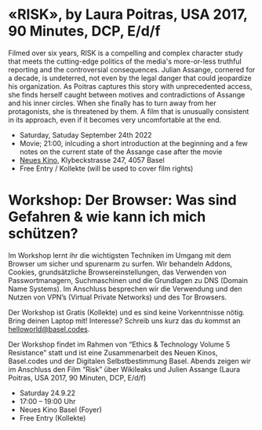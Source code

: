 # «RISK», by Laura Poitras, USA 2017, 90 Minutes, DCP, E/d/f

Filmed over six years, RISK is a compelling and complex character study that meets the cutting-edge politics of the media's more-or-less truthful reporting and the controversial consequences. Julian Assange, cornered for a decade, is undeterred, not even by the legal danger that could jeopardize his organization. As Poitras captures this story with unprecedented access, she finds herself caught between motives and contradictions of Assange and his inner circles. When she finally has to turn away from her protagonists, she is threatened by them. A film that is unusually consistent in its approach, even if it becomes very uncomfortable at the end.


- Saturday, Satuday September 24th 2022
- Movie; 21:00, inlcuding a short introduction at the beginning and a few notes on the current state of the Assange case after the movie
- [Neues Kino](https://neueskinobasel.ch/), Klybeckstrasse 247, 4057 Basel
- Free Entry / Kollekte (will be used to cover film rights)

# Workshop: Der Browser: Was sind Gefahren & wie kann ich mich schützen?

Im Workshop lernt ihr die wichtigsten Techniken im Umgang mit dem Browser um sicher und spurenarm zu surfen. Wir behandeln Addons, Cookies, grundsätzliche Browsereinstellungen, das Verwenden von Passwortmanagern, Suchmaschinen und die Grundlagen zu DNS (Domain Name Systems). Im Anschluss besprechen wir die Verwendung und den Nutzen von VPN’s (Virtual Private Networks) und des Tor Browsers.

Der Workshop ist Gratis (Kollekte) und es sind keine Vorkenntnisse nötig. Bring deinen Laptop mit! Interesse? Schreib uns kurz das du kommst an helloworld@basel.codes. 

Der Workshop findet im Rahmen von “Ethics & Technology Volume 5 Resistance” statt und ist eine Zusammenarbeit des Neuen Kinos, Basel.codes und der Digitalen Selbstbestimmung Basel. Abends zeigen wir im Anschluss den Film “Risk” über Wikileaks und Julien Assange (Laura Poitras, USA 2017, 90 Minuten, DCP, E/d/f)

- Saturday 24.9.22
- 17:00 – 19:00 Uhr
- Neues Kino Basel (Foyer)
- Free Entry (Kollekte)